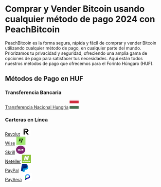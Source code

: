 <body class="payment-methods-page">

# Comprar y Vender Bitcoin usando cualquier método de pago 2024 con PeachBitcoin

PeachBitcoin es la forma segura, rápida y fácil de comprar y vender Bitcoin utilizando cualquier método de pago, en cualquier parte del mundo. Priorizamos tu privacidad y seguridad, ofreciendo una amplia gama de opciones de pago para satisfacer tus necesidades. Aquí están todos nuestros métodos de pago que ofrecemos para el Forinto Húngaro (HUF).

## Métodos de Pago en HUF

### Transferencia Bancaria

<div class="payment-grid">
    <div class="payment-grid-item">
        <a href="/buy-bitcoin-with-national-transfer-hungary">Transferencia Nacional Hungría</a> 
        <img src="/img/faq/logoimg/hungarybank.png" width="30px" height="27px" alt="Comprar bitcoin con Transferencia Nacional Hungría, Vender bitcoin con Transferencia Nacional Hungría">
    </div>
</div>

### Carteras en Línea

<div class="payment-grid">
    <div class="payment-grid-item">
        <a href="/buy-bitcoin-with-revolut">Revolut</a> 
        <img src="/img/faq/logoimg/revolut.png" width="30px" height="27px" alt="Comprar bitcoin con Revolut, Vender bitcoin con Revolut">
    </div>
    <div class="payment-grid-item">
        <a href="/buy-bitcoin-with-wise">Wise</a> 
        <img src="/img/faq/logoimg/wise.png" width="30px" height="27px" alt="Comprar bitcoin con Wise, Vender bitcoin con Wise">
    </div>
    <div class="payment-grid-item">
        <a href="/buy-bitcoin-with-skrill">Skrill</a> 
        <img src="/img/faq/logoimg/skrill.png" width="30px" height="27px" alt="Comprar bitcoin con Skrill, Vender bitcoin con Skrill">
    </div>
    <div class="payment-grid-item">
        <a href="/buy-bitcoin-with-neteller">Neteller</a> 
        <img src="/img/faq/logoimg/neteller.png" width="30px" height="27px" alt="Comprar bitcoin con Neteller, Vender bitcoin con Neteller">
    </div>
    <div class="payment-grid-item">
        <a href="/buy-bitcoin-with-paypal">PayPal</a> 
        <img src="/img/faq/logoimg/paypal.png" width="30px" height="27px" alt="Comprar bitcoin con PayPal, Vender bitcoin con PayPal">
    </div>
    <div class="payment-grid-item">
        <a href="/buy-bitcoin-with-paysera">PaySera</a> 
        <img src="/img/faq/logoimg/paysera.png" width="30px" height="27px" alt="Comprar bitcoin con PaySera, Vender bitcoin con PaySera">
    </div>
</div>

</body>
